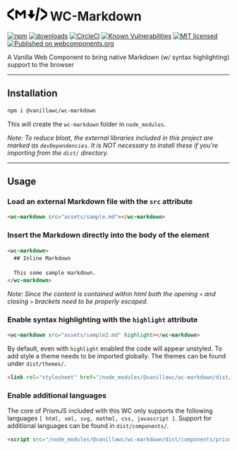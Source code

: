 <h1><img width="90" src="assets/wc-markdown-readme-icon.png"> WC-Markdown</h1>

[![npm](https://badgen.net/npm/v/@vanillawc/wc-markdown)](https://www.npmjs.com/package/@vanillawc/wc-markdown)
[![downloads](https://badgen.net/npm/dt/@vanillawc/wc-markdown)](https://www.npmjs.com/package/@vanillawc/wc-markdown)
[![CircleCI](https://circleci.com/gh/vanillawc/wc-markdown.svg?style=shield)](https://circleci.com/gh/vanillawc/wc-markdown)
[![Known Vulnerabilities](https://snyk.io/test/npm/@vanillawc/wc-markdown/badge.svg)](https://snyk.io/test/npm/@vanillawc/wc-markdown)
[![MIT licensed](https://img.shields.io/badge/license-MIT-blue.svg)](https://raw.githubusercontent.com/evanplaice/jquery-csv/master/LICENSE)
[![Published on webcomponents.org](https://img.shields.io/badge/webcomponents.org-published-blue.svg)](https://www.webcomponents.org/element/@vanillawc/wc-markdown)

A Vanilla Web Component to bring native Markdown (w/ syntax highlighting) support to the browser

 <!-- TODO: Add video graphic here -->

-----

## Installation

```sh
npm i @vanillawc/wc-markdown
```

This will create the `wc-markdown` folder in `node_modules`.

*Note: To reduce bloat, the external libraries included in this project are marked as `devDependencies`. It is NOT necessary to install these if you're importing from the `dist/` directory.*

-----

## Usage

### Load an external Markdown file with the `src` attribute

```html
<wc-markdown src="assets/sample.md"></wc-markdown>
```

### Insert the Markdown directly into the body of the element

```html
<wc-markdown>
  ## Inline Markdown

  This some sample markdown.
</wc-markdown>
```

*Note: Since the content is contained within html both the opening `<` and closing `>` brackets need to be properly escaped.*

### Enable syntax highlighting with the `highlight` attribute

```html
<wc-markdown src="assets/sample2.md" highlight></wc-markdown>
```

By default, even with `highlight` enabled the code will appear unstyled. To add style a theme needs to be imported globally. The themes can be found under `dist/themes/`.

```html
<link rel="stylesheet" href="/node_modules/@vanillawc/wc-markdown/dist/themes/prism-okaidia.css">
```

### Enable additional languages

The core of PrismJS included with this WC only supports the following languages `[ html, xml, svg, mathml, css, javascript ]`. Support for additional languages can be found in `dist/components/`.

```html
<script src="/node_modules/@vanillawc/wc-markdown/dist/components/prism-typescript.min.js"></script>
```